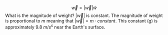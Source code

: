 $$\vec{w}=|\vec{w}|\hat{w}$$What is the magnitude of weight? 
	$|\vec{w}|$ is constant. The magnitude of weight is proportional to $m$ meaning that $|\vec{w}| = m \cdot constant$. This constant (g) is approximately 9.8 $m/s^s$ near the Earth's surface.

